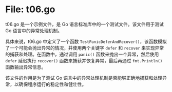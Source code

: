 # File: t06.go

t06.go 是一个示例文件，是 Go 语言标准库中的一个测试文件。该文件用于测试 Go 语言中的异常处理机制。

具体来说，t06.go 中定义了一个函数 `TestPanicDeferAndRecover()`，该函数模拟了一个可能会抛出异常的情况，并使用两个关键字 `defer` 和 `recover` 来实现异常的捕获和处理。在函数中，通过调用 `panic()` 函数来抛出一个异常，然后使用 `defer` 延迟执行 `recover()` 函数来捕获并恢复异常，最后再通过 `fmt.Println()` 函数输出异常信息。

该文件的作用是为了测试 Go 语言中的异常处理机制是否能够正确地捕获和处理异常，以确保程序运行的稳定性和健壮性。

